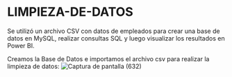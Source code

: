 # LIMPIEZA-DE-DATOS
Se utilizó un archivo CSV con datos de empleados para crear una base de datos en MySQL, realizar consultas SQL y luego visualizar los resultados en Power BI.

Creamos la Base de Datos e importamos el archivo csv para realizar la limpieza de datos:
![Captura de pantalla (632)](https://github.com/user-attachments/assets/0027cdb9-27f1-4fa1-b5f8-ce0dccd96b7f)

